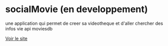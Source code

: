 
# socialMovie (en developpement)
une application qui permet de creer sa videotheque et d'aller chercher des infos vie api moviesdb

[Voir le site](https://graphmark.be)
